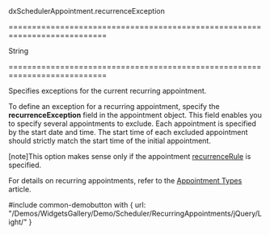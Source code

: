 <!--id-->dxSchedulerAppointment.recurrenceException<!--/id-->
===========================================================================
<!--type-->String<!--/type-->
===========================================================================

<!--shortDescription-->
Specifies exceptions for the current recurring appointment.
<!--/shortDescription-->

<!--fullDescription-->
To define an exception for a recurring appointment, specify the **recurrenceException** field in the appointment object. This field enables you to specify several appointments to exclude. Each appointment is specified by the start date and time. The start time of each excluded appointment should strictly match the start time of the initial appointment.

[note]This option makes sense only if the appointment [recurrenceRule]({basewidgetpath}/Default_Appointment_Template/#recurrenceRule) is specified.

For details on recurring appointments, refer to the [Appointment Types](/Documentation/Guide/Widgets/Scheduler/Appointments/Appointment_Types/#Recurring_Appointments) article.

#include common-demobutton with {
    url: "/Demos/WidgetsGallery/Demo/Scheduler/RecurringAppointments/jQuery/Light/"
}
<!--/fullDescription-->